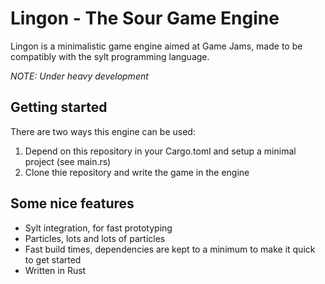 # Lingon - The Sour Game Engine
Lingon is a minimalistic game engine aimed at Game Jams, made to be compatibly
with the sylt programming language.

*NOTE: Under heavy development*

## Getting started
There are two ways this engine can be used:
1. Depend on this repository in your Cargo.toml and setup a minimal project (see main.rs) 
2. Clone thie repository and write the game in the engine

## Some nice features
 - Sylt integration, for fast prototyping
 - Particles, lots and lots of particles
 - Fast build times, dependencies are kept to a minimum to make it quick to get started
 - Written in Rust
